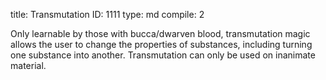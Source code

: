 title:          Transmutation
ID:             1111
type:           md
compile:        2



Only learnable by those with bucca/dwarven blood, transmutation magic allows the user to change the properties of substances, including turning one substance into another. Transmutation can only be used on inanimate material.